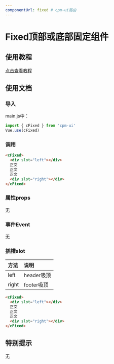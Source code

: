 ```yaml
---
componentUrl: fixed # cpm-ui路由
---
```


# Fixed顶部或底部固定组件

## 使用教程
[点击查看教程](https://cpm828.github.io/cpm-ui/demo/index.html#/fixed)


## 使用文档
### 导入
main.js中：
```js
import { cFixed } from 'cpm-ui'
Vue.use(cFixed)
```

### 调用
```html
<cFixed>
  <div slot="left"></div>
  正文
  正文
  正文
  <div slot="right"></div>
</cFixed>
```

### 属性props
无


### 事件Event
无


### 插槽slot
|方法|说明|
|:---|:---|
|left|header吸顶|
|right|footer吸顶|

```html
<cFixed>
  <div slot="left"></div>
  正文
  正文
  正文
  <div slot="right"></div>
</cFixed>
```



## 特别提示
无